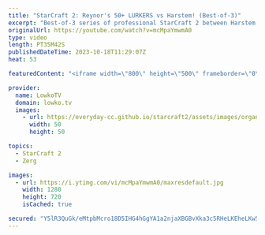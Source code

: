 ```yaml
---
title: "StarCraft 2: Reynor's 50+ LURKERS vs Harstem! (Best-of-3)"
excerpt: "Best-of-3 series of professional StarCraft 2 between Harstem (Protoss) and Reynor (Zerg). This series is from this week's ESL Open Cup Europe tournament. Harstem decides to focus on a Ground Toss focused army and makes loads of Archons and Immortals versus Reynor's Lurker heavy army. Support my work:"
originalUrl: https://youtube.com/watch?v=mcMpaYmwmA0
type: video
length: PT35M42S
publishedDateTime: 2023-10-18T11:29:07Z
heat: 53

featuredContent: "<iframe width=\"800\" height=\"500\" frameborder=\"0\" src=\"https://www.youtube.com/embed/mcMpaYmwmA0\" allow=\"accelerometer; autoplay; encrypted-media; gyroscope; picture-in-picture\" allowfullscreen></iframe>"

provider:
  name: LowkoTV
  domain: lowko.tv
  images:
    - url: https://everyday-cc.github.io/starcraft2/assets/images/organizations/lowko.tv-50x50.jpg
      width: 50
      height: 50

topics:
  - StarCraft 2
  - Zerg

images:
  - url: https://i.ytimg.com/vi/mcMpaYmwmA0/maxresdefault.jpg
    width: 1280
    height: 720
    isCached: true

secured: "Y5lR3QuGk/eMtpbMcro18D5IHG4hGgYA1a2njaXBGBvXka3c5RHeLKEheLKw5IKtigeYJpWyjKGAiZ52qenDAvSQreLQDD+/50yQbnSRo4rZBXZz9Wxe9XNfN4XMzwPAryRMOwPpI7xEy4Q1JOM5brjh6c1S0NivIslJPjmo5qZAHHO46T7rKUKL3mI4PtUg1j6Jnk3iuiNixBEMJA+R3YfN4cToPgeValSCNMRFqznCAMy/C4odhrraMOLdDmmvZUk6NkPArR1vrH/qu83cob/3sJRTbhh9XJHv7FUKzMEGt6Uqapb/v0B88Q2yAdzDoZAiQwgDhBndFu6DkprSF1yq7JrbR0dmqcfQkbL/rhI/ecuyCMrXdgBg+qXoZMSFZnWVhbfXMP14Rltw9Jy3EfK9lC9nJGaTzehMN7ROV7g=;J+1eH7mKoAgBxtEJPxfN/g=="
---
```


